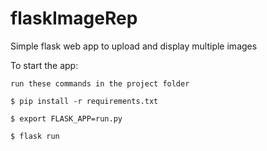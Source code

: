 # flaskImageRep

Simple flask web app to upload and display multiple images

To start the app:

    run these commands in the project folder

    $ pip install -r requirements.txt
    
    $ export FLASK_APP=run.py
    
    $ flask run
